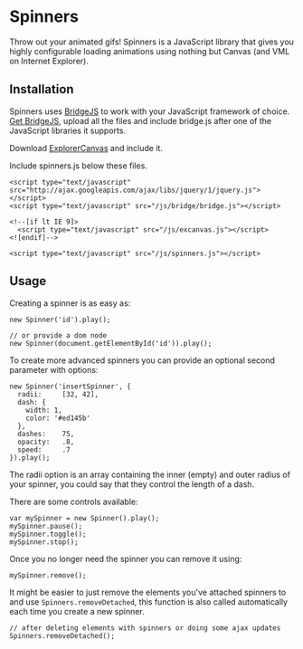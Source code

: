 Spinners
=======

Throw out your animated gifs! Spinners is a JavaScript library that gives you highly configurable loading animations using nothing but Canvas (and VML on Internet Explorer).


## Installation

Spinners uses [BridgeJS][1] to work with your JavaScript framework of choice. [Get BridgeJS][1], upload all the files and include bridge.js after one of the JavaScript libraries it supports.

Download [ExplorerCanvas][2] and include it.

Include spinners.js below these files.

    <script type="text/javascript" src="http://ajax.googleapis.com/ajax/libs/jquery/1/jquery.js"></script>
    <script type="text/javascript" src="/js/bridge/bridge.js"></script>
    
    <!--[if lt IE 9]>
      <script type="text/javascript" src="/js/excanvas.js"></script>
    <![endif]-->
    
    <script type="text/javascript" src="/js/spinners.js"></script>


## Usage

Creating a spinner is as easy as:

    new Spinner('id').play();
        
    // or provide a dom node
    new Spinner(document.getElementById('id')).play();

To create more advanced spinners you can provide an optional second parameter with options:

    new Spinner('insertSpinner', {
      radii:     [32, 42],
      dash: {
        width: 1,
        color: '#ed145b'
      },
      dashes:    75,
      opacity:   .8,
      speed:     .7
    }).play();

The radii option is an array containing the inner (empty) and outer radius of your spinner, you could say that they control the length of a dash. 

There are some controls available:

    var mySpinner = new Spinner().play();
    mySpinner.pause();
    mySpinner.toggle();
    mySpinner.stop();

Once you no longer need the spinner you can remove it using:

    mySpinner.remove();

It might be easier to just remove the elements you've attached spinners to and use `Spinners.removeDetached`, this function is also called automatically each time you create a new spinner.

    // after deleting elements with spinners or doing some ajax updates
    Spinners.removeDetached();


  [1]: http://www.github.com/staaky/bridgejs
  [2]: http://explorercanvas.googlecode.com